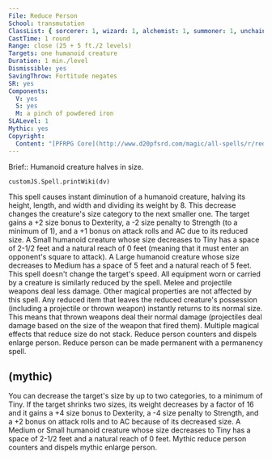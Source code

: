 ```yaml
---
File: Reduce Person
School: transmutation
ClassList: { sorcerer: 1, wizard: 1, alchemist: 1, summoner: 1, unchained summoner: 1, witch: 1, magus: 1, bloodrager: 1, occultist: 1, psychic: 1, medium: 1 }
CastTime: 1 round
Range: close (25 + 5 ft./2 levels)
Targets: one humanoid creature
Duration: 1 min./level
Dismissible: yes
SavingThrow: Fortitude negates
SR: yes
Components:
  V: yes
  S: yes
  M: a pinch of powdered iron
SLALevel: 1
Mythic: yes
Copyright:
  Content: "[PFRPG Core](http://www.d20pfsrd.com/magic/all-spells/r/reduce-person)"
---
```

Brief:: Humanoid creature halves in size.

```dataviewjs
customJS.Spell.printWiki(dv)
```

This spell causes instant diminution of a humanoid creature, halving its height, length, and width and dividing its weight by 8. This decrease changes the creature's size category to the next smaller one. The target gains a +2 size bonus to Dexterity, a -2 size penalty to Strength (to a minimum of 1), and a +1 bonus on attack rolls and AC due to its reduced size.  A Small humanoid creature whose size decreases to Tiny has a space of 2-1/2 feet and a natural reach of 0 feet (meaning that it must enter an opponent's square to attack). A Large humanoid creature whose size decreases to Medium has a space of 5 feet and a natural reach of 5 feet. This spell doesn't change the target's speed.  All equipment worn or carried by a creature is similarly reduced by the spell.  Melee and projectile weapons deal less damage. Other magical properties are not affected by this spell. Any reduced item that leaves the reduced creature's possession (including a projectile or thrown weapon) instantly returns to its normal size. This means that thrown weapons deal their normal damage (projectiles deal damage based on the size of the weapon that fired them).  Multiple magical effects that reduce size do not stack. Reduce person counters and dispels enlarge person.  Reduce person can be made permanent with a permanency spell.


## (mythic)

You can decrease the target's size by up to two categories, to a minimum of Tiny. If the target shrinks two sizes, its weight decreases by a factor of 16 and it gains a +4 size bonus to Dexterity, a -4 size penalty to Strength, and a +2 bonus on attack rolls and to AC because of its decreased size. A Medium or Small humanoid creature whose size decreases to Tiny has a space of 2-1/2 feet and a natural reach of 0 feet. Mythic reduce person counters and dispels mythic enlarge person.
